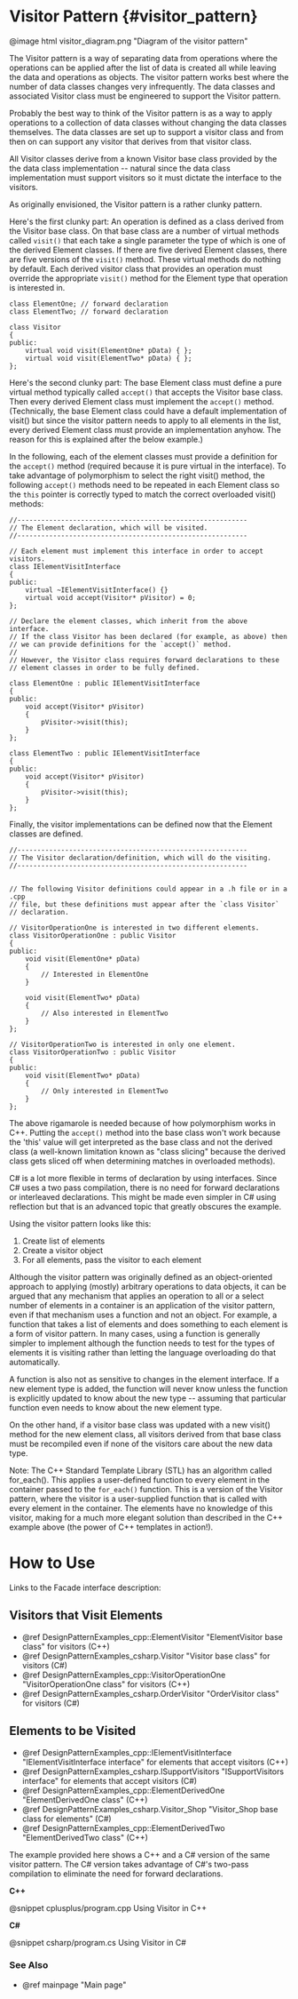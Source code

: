 # Visitor Pattern {#visitor_pattern}

@image html visitor_diagram.png "Diagram of the visitor pattern"

The Visitor pattern is a way of separating data from operations where the
operations can be applied after the list of data is created all while
leaving the data and operations as objects.  The visitor pattern works best
where the number of data classes changes very infrequently.  The data
classes and associated Visitor class must be engineered to support the
Visitor pattern.

Probably the best way to think of the Visitor pattern is as a way to apply
operations to a collection of data classes without changing the data
classes themselves.  The data classes are set up to support a visitor class
and from then on can support any visitor that derives from that visitor
class.

All Visitor classes derive from a known Visitor base class provided by the
the data class implementation -- natural since the data class
implementation must support visitors so it must dictate the interface to
the visitors.

As originally envisioned, the Visitor pattern is a rather clunky pattern.

Here's the first clunky part: An operation is defined as a class derived
from the Visitor base class.  On that base class are a number of virtual
methods called `visit()` that each take a single parameter the type of which
is one of the derived Element classes.  If there are five derived Element
classes, there are five versions of the `visit()` method.  These virtual
methods do nothing by default.  Each derived visitor class that provides an
operation must override the appropriate `visit()` method for the Element type
that operation is interested in.

~~~~~~~~~~~~~~~~~~~~~~~~~~~~~~~~~~~~~~~~~~~~~~~{.cpp}
class ElementOne; // forward declaration
class ElementTwo; // forward declaration

class Visitor
{
public:
    virtual void visit(ElementOne* pData) { };
    virtual void visit(ElementTwo* pData) { };
};
~~~~~~~~~~~~~~~~~~~~~~~~~~~~~~~~~~~~~~~~~~~~~~~

Here's the second clunky part: The base Element class must define a pure
virtual method typically called `accept()` that accepts the Visitor base
class.  Then every derived Element class must implement the `accept()`
method.  (Technically, the base Element class could have a default
implementation of visit() but since the visitor pattern needs to apply to
all elements in the list, every derived Element class must provide an
implementation anyhow.  The reason for this is explained after the below
example.)

In the following, each of the element classes must provide a definition for the
`accept()` method (required because it is pure virtual in the interface).  To
take advantage of polymorphism to select the right visit() method, the following
`accept()` methods need to be repeated in each Element class so the `this`
pointer is correctly typed to match the correct overloaded visit() methods:

~~~~~~~~~~~~~~~~~~~~~~~~~~~~~~~~~~~~~~~~~~~~~~~{.cpp}
//----------------------------------------------------------
// The Element declaration, which will be visited.
//----------------------------------------------------------

// Each element must implement this interface in order to accept visitors.
class IElementVisitInterface
{
public:
    virtual ~IElementVisitInterface() {}
    virtual void accept(Visitor* pVisitor) = 0;
};

// Declare the element classes, which inherit from the above interface.
// If the class Visitor has been declared (for example, as above) then
// we can provide definitions for the `accept()` method.
//
// However, the Visitor class requires forward declarations to these
// element classes in order to be fully defined.

class ElementOne : public IElementVisitInterface
{
public:
    void accept(Visitor* pVisitor)
    {
        pVisitor->visit(this);
    }
};

class ElementTwo : public IElementVisitInterface
{
public:
    void accept(Visitor* pVisitor)
    {
        pVisitor->visit(this);
    }
};
~~~~~~~~~~~~~~~~~~~~~~~~~~~~~~~~~~~~~~~~~~~~~~~

Finally, the visitor implementations can be defined now that the Element classes
are defined.

~~~~~~~~~~~~~~~~~~~~~~~~~~~~~~~~~~~~~~~~~~~~~~~{.cpp}
//----------------------------------------------------------
// The Visitor declaration/definition, which will do the visiting.
//----------------------------------------------------------


// The following Visitor definitions could appear in a .h file or in a .cpp
// file, but these definitions must appear after the `class Visitor`
// declaration.

// VisitorOperationOne is interested in two different elements.
class VisitorOperationOne : public Visitor
{
public:
    void visit(ElementOne* pData)
    {
        // Interested in ElementOne
    }

    void visit(ElementTwo* pData)
    {
        // Also interested in ElementTwo
    }
};

// VisitorOperationTwo is interested in only one element.
class VisitorOperationTwo : public Visitor
{
public:
    void visit(ElementTwo* pData)
    {
        // Only interested in ElementTwo
    }
};
~~~~~~~~~~~~~~~~~~~~~~~~~~~~~~~~~~~~~~~~~~~~~~~

The above rigamarole is needed because of how polymorphism works in C++.
Putting the `accept()` method into the base class won't work because the
'this' value will get interpreted as the base class and not the derived
class (a well-known limitation known as "class slicing" because the derived
class gets sliced off when determining matches in overloaded methods).

C# is a lot more flexible in terms of declaration by using interfaces.
Since C# uses a two pass compilation, there is no need for forward
declarations or interleaved declarations.  This might be made even simpler
in C# using reflection but that is an advanced topic that greatly obscures
the example.

Using the visitor pattern looks like this:
1. Create list of elements
2. Create a visitor object
3. For all elements, pass the visitor to each element

Although the visitor pattern was originally defined as an object-oriented
approach to applying (mostly) arbitrary operations to data objects, it can
be argued that any mechanism that applies an operation to all or a select
number of elements in a container is an application of the visitor pattern,
even if that mechanism uses a function and not an object.  For example, a
function that takes a list of elements and does something to each element
is a form of visitor pattern.  In many cases, using a function is generally
simpler to implement although the function needs to test for the types of
elements it is visiting rather than letting the language overloading do
that automatically.

A function is also not as sensitive to changes in the element interface.
If a new element type is added, the function will never know unless the
function is explicitly updated to know about the new type -- assuming that
particular function even needs to know about the new element type.

On the other hand, if a visitor base class was updated with a new visit()
method for the new element class, all visitors derived from that base class
must be recompiled even if none of the visitors care about the new data
type.

Note: The C++ Standard Template Library (STL) has an algorithm called
for_each().  This applies a user-defined function to every element in the
container passed to the `for_each()` function.  This is a version of the
Visitor pattern, where the visitor is a user-supplied function that is
called with every element in the container.  The elements have no knowledge
of this visitor, making for a much more elegant solution than described
in the C++ example above (the power of C++ templates in action!).

# How to Use

Links to the Facade interface description:
## Visitors that Visit Elements
- @ref DesignPatternExamples_cpp::ElementVisitor "ElementVisitor base class" for visitors (C++)
- @ref DesignPatternExamples_csharp.Visitor "Visitor base class" for visitors (C#)
- @ref DesignPatternExamples_cpp::VisitorOperationOne "VisitorOperationOne class" for visitors (C++)
- @ref DesignPatternExamples_csharp.OrderVisitor "OrderVisitor class" for visitors (C#)

## Elements to be Visited
- @ref DesignPatternExamples_cpp::IElementVisitInterface "IElementVisitInterface interface" for elements that accept visitors (C++)
- @ref DesignPatternExamples_csharp.ISupportVisitors "ISupportVisitors interface" for elements that accept visitors (C#)
- @ref DesignPatternExamples_cpp::ElementDerivedOne "ElementDerivedOne class" (C++)
- @ref DesignPatternExamples_csharp.Visitor_Shop "Visitor_Shop base class for elements" (C#)
- @ref DesignPatternExamples_cpp::ElementDerivedTwo "ElementDerivedTwo class" (C++)

The example provided here shows a C++ and a C# version of the same visitor
pattern.  The C# version takes advantage of C#'s two-pass compilation to
eliminate the need for forward declarations.

__C++__

@snippet cplusplus/program.cpp Using Visitor in C++

__C#__

@snippet csharp/program.cs Using Visitor in C#


### See Also
- @ref mainpage "Main page"
